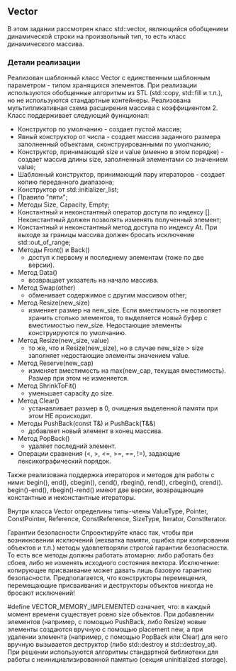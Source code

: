 ## Vector
 В этом задании рассмотрен класс std::vector, являющийся обобщением динамической строки на произвольный тип, то есть класс динамического массива.
 
### Детали реализации
Реализован шаблонный класс Vector с единственным шаблонным параметром - типом хранящихся элементов.
При реализации используются обобщенные алгоритмы из STL (std::copy, std::fill и т.п.), но не используются
стандартные контейнеры. Реализована мультипликативная схема расширения массива с коэффициентом 2. 
Класс поддерживает следующий функционал:
- Конструктор по умолчанию - создает пустой массив;
- Явный конструктор от числа - создает массив заданного размера заполненный объектами, сконструированными по умолчанию;
- Конструктор, принимающий size и value (именно в этом порядке) - создает массив длины size, заполненный элементами со значением value;
- Шаблонный конструктор, принимающий пару итераторов - создает копию переданного диапазона;
- Конструктор от std::initializer_list;
- Правило "пяти";
- Методы Size, Capacity, Empty;
- Константный и неконстантный оператор доступа по индексу []. Неконстантный должен позволять изменять полученный элемент;
- Константный и неконстантный метод доступа по индексу At. При выходе за границы массива должен бросать исключение std::out_of_range;
- Методы Front() и Back()
  - доступ к первому и последнему элементам (тоже по две версии).
- Метод Data()
  - возвращает указатель на начало массива.
- Метод Swap(other)
  - обменивает содержимое с другим массивом other;
- Метод Resize(new_size)
  - изменяет размер на new_size. Если вместимость не позволяет хранить столько элементов, то выделяется новый буфер с вместимостью new_size. Недостающие элементы конструируются по умолчанию.
- Метод Resize(new_size, value)
  - то же, что и Resize(new_size), но в случае new_size > size заполняет недостающие элементы значением value.
- Метод Reserve(new_cap)
  - изменяет вместимость на max(new_cap, текущая вместимость). Размер при этом не изменяется.
- Метод ShrinkToFit()
  - уменьшает capacity до size.
- Метод Clear()
  - устанавливает размер в 0, очищения выделенной памяти при этом НЕ происходит.
- Методы PushBack(const T&) и PushBack(T&&)
  - добавляет новый элемент в конец массива.
- Метод PopBack()
  - удаляет последний элемент.
- Операции сравнения (<, >, <=, >=, ==, !=), задающие лексикографический порядок.

Также реализована поддержка итераторов и методов для работы с ними: begin(), end(), cbegin(), cend(), rbegin(), rend(),
crbegin(), crend(). begin()-end(), rbegin()-rend() имеют две версии, возвращающие константные и неконстантные итераторы.

Внутри класса Vector определины типы-члены ValueType, Pointer, ConstPointer, Reference, ConstReference, SizeType, Iterator, ConstIterator.

Гарантии безопасности
Спроектируйте класс так, чтобы при возникновении исключений (нехватка памяти, ошибка при копировании объектов и т.п.) методы удовлетворяли
строгой гарантии безопасности. То есть все методы должны работать атомарно: либо работать без сбоев, либо не изменять исходного состояния вектора.
Исключение: копирующее присваивание может давать лишь базовую гарантию безопасности. Предполагается, что конструкторы перемещения, перемещающие присваивания и деструкторы объектов никогда не бросают исключений!

#define VECTOR_MEMORY_IMPLEMENTED означает, что:
в каждый момент времени существует ровно size объектов. При добавлении элементов (например, с помощью PushBack, либо Resize) новые элементы
создаются вручную с помощью placement new, а при удалении элемента (например, с помощью PopBack или Clear) для него вручную вызывается деструктор 
(либо std::destroy и std::destroy_at). При решении используются алгоритмы стандартной библиотеки для работы с неинициализированной памятью (секция uninitialized storage).
